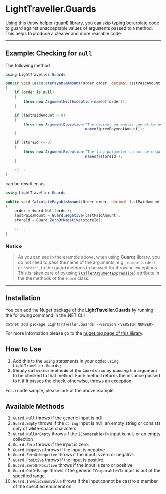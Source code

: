 # LightTraveller.Guards
Using this throw helper (guard) library, you can skip typing boilerplate code to guard against unacceptable values of arguments passed to a method. 
This helps to produce a cleaner and more readable code
___
## Example: Checking for ```null```
The following method
```c#
using LightTraveller.Guards;

public void CalculatePayableAmount(Order order, decimal lastPaidAmount, long storeId)
{
    if (order is null)
    {
        throw new ArgumentNullException(nameof(order));
    }

    if (lastPaidAmount < 0)
    {
        throw new ArgumentException("The decimal parameter cannot be negative.",
                                    nameof(prevPaymentAmount));
    }

    if (storeId <= 0)
    {
        throw new ArgumentException("The long parameter cannot be negative.", 
                                    nameof(storeId));
    }

    //...
}
```
can be rewritten as

```c#
using LightTraveller.Guards;

public void CalculatePayableAmount(Order order, decimal lastPaidAmount, long storeId)
{
    order = Guard.Null(order);
    lastPaidAmount = Guard.Negative(lastPaidAmount);
    storeId = Guard.ZeroOrNegative(storeId);

    //...
}
```

### Notice 
> As you can see in the example above, when using **Guards** library, you do not need to pass the name of the arguments, e.g., ```nameof(order)``` or ```"order"```, 
to the guard methods to be used for throwing exceptions. 
This is taken care of by using 
[```[CallerArgumentExpression]```](https://learn.microsoft.com/en-us/dotnet/api/system.runtime.compilerservices.callerargumentexpressionattribute?view=net-6.0) 
attribute in the the methods of the ```Guard``` class.

___

## Installation
You can add the Nuget package of the **LightTraveller.Guards** by running the following command in the .NET CLI

```dotnet add package LightTraveller.Guards --version <VERSION NUMBER>```

For more information please go to the [nuget.org page of this library](https://www.nuget.org/packages/LightTraveller.Guards).

## How to Use
1. Add this to the ```using``` statements in your code: ```using LightTraveller.Guards;```
2. Simply call ```static``` methods of the ```Guard``` class by passing the argument to be checked to that method. Each method returns the instance passed to it if it passes the check; otherwise, throws an exception.

For a code sample, please look at the above example.

## Available Methods
1. ```Guard.Null``` throws if the generic input is null.
2. ```Guard.Empty``` throws if the ```string``` input is null, an empty string or consists only of white-space characters.
3. ```Gurad.NullOrEmpty``` throws if the ```IEnumerable<T>``` input is null, or an empty collection.
4. ```Guard.Zero``` throws if the input is zero.
5. ```Guard.Negative``` throws if the input is negative.
6. ```Guard.ZeroOrNegative``` throws if the input is zero or negative.
7. ```Guard.Positive``` throws if the input is positive.
8. ```Guard.ZeroOrPositive``` throws if the input is zero or positive.
9. ```Guard.OutOfRange``` throws if the generic ```IComparable<T>``` input is out of the specified range.
10. ```Guard.InvalidEnumValue``` throws if the input cannot be cast to a member of the specified enumeration.

